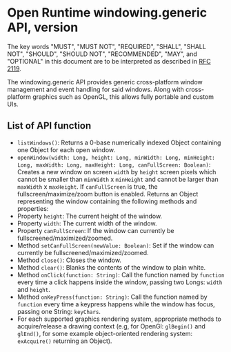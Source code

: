 # Open Runtime windowing.generic API, version

The key words "MUST", "MUST NOT", "REQUIRED", "SHALL", "SHALL NOT", "SHOULD", "SHOULD NOT", "RECOMMENDED", "MAY", and "OPTIONAL" in this document are to be interpreted as described in [RFC 2119](http://www.ietf.org/rfc/rfc2119.txt).

The windowing.generic API provides generic cross-platform window management and event handling for said windows. Along with cross-platform graphics such as OpenGL, this allows fully portable and custom UIs.

## List of API function

 * `listWindows()`: Returns a 0-base numerically indexed Object containing one Object for each open window.
 * `openWindow(width: Long, height: Long, minWidth: Long, minHeight: Long, maxWidth: Long, maxHeight: Long, canFullScreen: Boolean)`: Creates a new window on screen `width` by `height` screen pixels which cannot be smaller than `minWidth` x `minHeight` and cannot be larger than `maxWidth` x `maxHeight`. If `canFullScreen` is true, the fullscreen/maximize/zoom button is enabled. Returns an Object representing the window containing the following methods and properties:
  * Property `height`: The current height of the window.
  * Property `width`: The current width of the window.
  * Property `canFullScreen`: If the window can currently be fullscreened/maximized/zoomed.
  * Method `setCanFullScreen(newValue: Boolean)`: Set if the window can currently be fullscreened/maximized/zoomed.
  * Method `close()`: Closes the window.
  * Method `clear()`: Blanks the contents of the window to plain white.
  * Method `onClick(function: String)`: Call the function named by `function` every time a click happens inside the window, passing two Longs: `width` and `height`.
  * Method `onKeyPress(function: String)`: Call the function named by `function` every time a keypress happens while the window has focus, passing one String: `keyChars`.
  * For each supported graphics rendering system, appropriate methods to acquire/release a drawing context (e.g, for OpenGl: `glBegin()` and `glEnd()`, for some example object-oriented rendering system: `exAcquire()` returning an Object).

